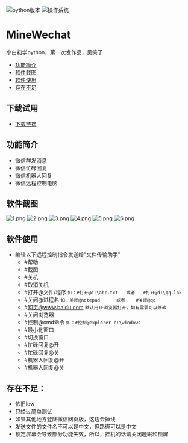 ![python版本](https://img.shields.io/badge/python-3.6-brightgreen.svg)
![操作系统](https://img.shields.io/badge/OS-Windows-brightgreen.svg)

# MineWechat
小白初学python，第一次发作品，见笑了
- [功能简介](#功能简介)
- [软件截图](#软件截图)
- [软件使用](#软件使用)
- [存在不足](#存在不足)

## 下载试用
- [下载链接](https://github.com/PengJenas/MineWechat/releases)

## 功能简介
- 微信群发消息
- 微信忙碌回复
- 微信机器人回复
- 微信远程控制电脑

## 软件截图
![1.png](https://i.loli.net/2018/12/19/5c19fa5eb02c6.png)
![2.png](https://i.loli.net/2018/12/19/5c19fa5f40506.png)
![3.png](https://i.loli.net/2018/12/19/5c19fb8c78d32.png)
![4.png](https://i.loli.net/2018/12/19/5c19fb8cc7a0b.png)
![5.png](https://i.loli.net/2019/03/08/5c8234b6d9c58.png)
![6.png](https://i.loli.net/2019/03/08/5c8234b6e3a18.png)

## 软件使用
- 编辑以下远程控制指令发送给"文件传输助手"
  -  #帮助
  -  #截图
  -  #关机
  -  #取消关机
  -  #打开@文件/程序                `如：#打开@d:\abc.txt   或者   #打开@d:\qq.lnk`
  -  #关闭@进程名                   `如：关闭@notepad      或者    #关闭@qq`
  -  #网页@www.baidu.com           `默认用IE浏览器打开，如有需要可以修改`
  -  #关闭浏览器
  -  #控制@cmd命令                  `如：#控制@explorer c:\windows`   
  -  #最小化窗口
  -  #切换窗口
  -  #忙碌回复@开
  -  #忙碌回复@关
  -  #机器人回复@开
  -  #机器人回复@关

## 存在不足：
  -  依旧low
  -  只经过简单测试
  -  如果其他地方登陆微信网页版，这边会掉线
  -  发送文件的文件名不可以是中文，但路径可以是中文
  -  锁定屏幕会导致部分功能失效，所以，挂机的话请关闭睡眠和锁屏


    
    
      

